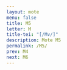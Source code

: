```yaml
---
layout: mote
menu: false
title: M5
letter: M
title-tei: "[/Mv/]"
description: Mote M5
permalink: /M5/
prev: M4
next: M6
---
```

